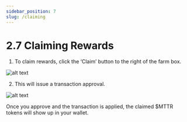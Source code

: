 ```yaml
---
sidebar_position: 7
slug: /claiming
---
```


# 2.7 Claiming Rewards

1. To claim rewards, click the ‘Claim’ button to the right of the farm box.

![alt text](/img/matterclaim.png)

2. This will issue a transaction approval.

![alt text](/img/matterclaim2.png)

Once you approve and the transaction is applied, the claimed $MTTR tokens will show up in your wallet.
